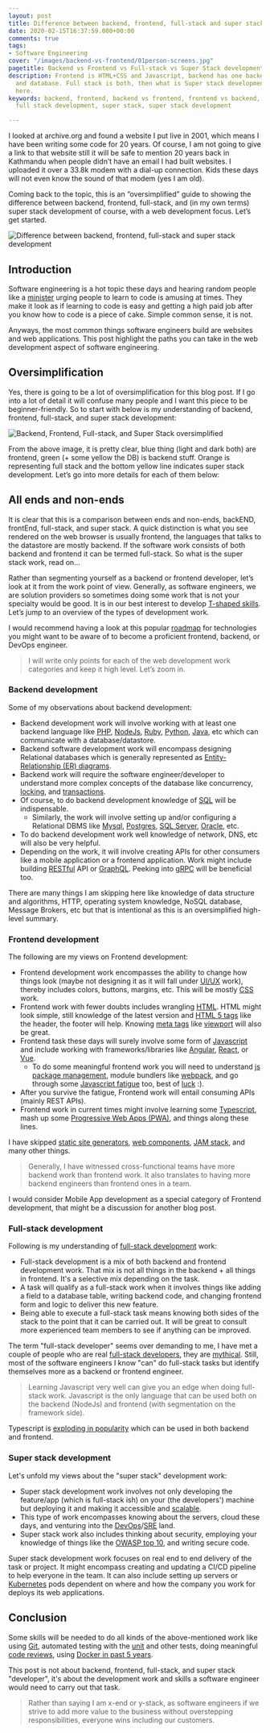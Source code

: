 ```yaml
---
layout: post
title: Difference between backend, frontend, full-stack and super stack development
date: 2020-02-15T16:37:59.000+00:00
comments: true
tags:
- Software Engineering
cover: "/images/backend-vs-frontend/01person-screens.jpg"
pagetitle: Backend vs Frontend vs Full-stack vs Super Stack development
description: Frontend is HTML+CSS and Javascript, backend has one backend language
  and database. Full stack is both, then what is Super stack development? Read more
  here.
keywords: backend, frontend, backend vs frontend, frontend vs backend, full stack,
  full stack development, super stack, super stack development

---
```

I looked at archive.org and found a website I put live in 2001, which means I have been writing some code for 20 years. Of course, I am not going to give a link to that website still it will be safe to mention 20 years back in Kathmandu when people didn’t have an email I had built websites. I uploaded it over a 33.8k modem with a dial-up connection. Kids these days will not even know the sound of that modem (yes I am old).

Coming back to the topic, this is an “oversimplified” guide to showing the difference between backend, frontend, full-stack, and (in my own terms) super stack development of course, with a web development focus. Let’s get started.

<!-- more -->

<img class="center" loading="lazy" src="/images/backend-vs-frontend/01person-screens.jpg" title="Backend vs Frontend vs Full-stack vs Super Stack development" alt="Difference between backend, frontend, full-stack and super stack development">

## Introduction

Software engineering is a hot topic these days and hearing random people like a [minister](https://thehill.com/changing-america/enrichment/education/476391-biden-tells-coal-miners-to-learn-to-code) urging people to learn to code is amusing at times. They make it look as if learning to code is easy and getting a high paid job after you know how to code is a piece of cake. Simple common sense, it is not. 

Anyways, the most common things software engineers build are websites and web applications. This post highlight the paths you can take in the web development aspect of software engineering.

## Oversimplification

Yes, there is going to be a lot of oversimplification for this blog post. If I go into a lot of detail it will confuse many people and I want this piece to be beginner-friendly. So to start with below is my understanding of backend, frontend, full-stack, and super stack development:

<img class="center" loading="lazy" src="/images/backend-vs-frontend/02backend-frontend.jpg" title="Backend, Frontend, Full-stack, and Super Stack oversimplified" alt="Backend, Frontend, Full-stack, and Super Stack oversimplified">

From the above image, it is pretty clear, blue thing (light and dark both) are frontend, green (+ some yellow the DB) is backend stuff. Orange is representing full stack and the bottom yellow line indicates super stack development. Let’s go into more details for each of them below:

## All ends and non-ends

It is clear that this is a comparison between ends and non-ends, backEND, frontEnd, full-stack, and super stack. A quick distinction is what you see rendered on the web browser is usually frontend, the languages that talks to the datastore are mostly backend. If the software work consists of both backend and frontend it can be termed full-stack. So what is the super stack work, read on...

Rather than segmenting yourself as a backend or frontend developer, let’s look at it from the work point of view. Generally, as software engineers, we are solution providers so sometimes doing some work that is not your specialty would be good. It is in our best interest to develop [T-shaped skills](https://en.wikipedia.org/wiki/T-shaped_skills). Let’s jump to an overview of the types of development work.

I would recommend having a look at this popular [roadmap](https://github.com/kamranahmedse/developer-roadmap) for technologies you might want to be aware of to become a proficient frontend, backend, or DevOps engineer.

> I will write only points for each of the web development work categories and keep it high level. Let’s zoom in.

### Backend development

Some of my observations about backend development:

* Backend development work will involve working with at least one backend language like [PHP](https://www.php.net/), [NodeJs](https://nodejs.org/en/), [Ruby](https://www.ruby-lang.org/en/), [Python](https://www.python.org/), [Java](https://www.java.com/en/), etc which can communicate with a database/datastore.
* Backend software development work will encompass designing Relational databases which is generally represented as [Entity-Relationship (ER) diagrams](https://www.lucidchart.com/pages/er-diagrams).
* Backend work will require the software engineer/developer to understand more complex concepts of the database like concurrency, [locking](https://www.methodsandtools.com/archive/archive.php?id=83), and [transactions](https://vladmihalcea.com/a-beginners-guide-to-acid-and-database-transactions/).
* Of course, to do backend development knowledge of [SQL](https://www.khanacademy.org/computing/computer-programming/sql) will be indispensable.
  * Similarly, the work will involve setting up and/or configuring a Relational DBMS like [Mysql](https://www.mysql.com/), [Postgres](https://www.postgresql.org/), [SQL Server](https://www.microsoft.com/en-in/sql-server/), [Oracle](https://www.oracle.com/database/), etc.
* To do backend development work well knowledge of network, DNS, etc will also be very helpful.
* Depending on the work, it will involve creating APIs for other consumers like a mobile application or a frontend application. Work might include building [RESTful](https://www.mulesoft.com/resources/api/what-is-rest-api-design) API or [GraphQL](https://graphql.org/). Peeking into [gRPC](https://grpc.io/) will be beneficial too.

There are many things I am skipping here like knowledge of data structure and algorithms, HTTP, operating system knowledge, NoSQL database, Message Brokers, etc but that is intentional as this is an oversimplified high-level summary.

### Frontend development

The following are my views on Frontend development:

* Frontend development work encompasses the ability to change how things look (maybe not designing it as it will fall under [UI/UX](https://careerfoundry.com/en/blog/ux-design/the-difference-between-ux-and-ui-design-a-laymans-guide/) work), thereby includes colors, buttons, margins, etc. This will be mostly [CSS](https://developer.mozilla.org/en-US/docs/Web/CSS) work.
* Frontend work with fewer doubts includes wrangling [HTML](https://www.w3schools.com/html/). HTML might look simple, still knowledge of the latest version and [HTML 5 tags](https://www.htmlgoodies.com/tutorials/html5/new-tags-in-html5.html) like the header, the footer will help. Knowing [meta tags](https://www.w3schools.com/tags/tag_meta.asp) like [viewport](https://www.w3schools.com/css/css_rwd_viewport.asp) will also be great.
* Frontend task these days will surely involve some form of [Javascript](https://developer.mozilla.org/en-US/docs/Web/JavaScript) and include working with frameworks/libraries like [Angular](https://angularjs.org/), [React](https://reactjs.org/), or [Vue](https://vuejs.org/).
  * To do some meaningful frontend work you will need to understand [js package management](https://www.freecodecamp.org/news/javascript-package-managers-101-9afd926add0a/), module bundlers like [webpack](https://webpack.js.org/), and go through some [Javascript fatigue](https://medium.com/@ericclemmons/javascript-fatigue-48d4011b6fc4) too, best of [luck](https://lucasfcosta.com/2017/07/17/The-Ultimate-Guide-to-JavaScript-Fatigue.html) :).
* After you survive the fatigue, Frontend work will entail consuming APIs (mainly REST APIs).
* Frontend work in current times might involve learning some [Typescript](https://www.typescriptlang.org/), mash up some [Progressive Web Apps (PWA)](https://web.dev/progressive-web-apps/), and things along these lines.

I have skipped [static site generators](https://www.staticgen.com/), [web components](https://developer.mozilla.org/en-US/docs/Web/Web_Components), [JAM stack](https://jamstack.org/), and many other things.

> Generally, I have witnessed cross-functional teams have more backend work than frontend work. It also translates to having more backend engineers than frontend ones in a team.

I would consider Mobile App development as a special category of Frontend development, that might be a discussion for another blog post.

### Full-stack development

Following is my understanding of [full-stack development](https://skillcrush.com/blog/front-end-back-end-full-stack/) work:

* Full-stack development is a mix of both backend and frontend development work. That mix is not all things in the backend + all things in frontend. It's a selective mix depending on the task.
* A task will qualify as a full-stack work when it involves things like adding a field to a database table, writing backend code, and changing frontend form and logic to deliver this new feature.
* Being able to execute a full-stack task means knowing both sides of the stack to the point that it can be carried out. It will be great to consult more experienced team members to see if anything can be improved.

The term "full-stack developer" seems over demanding to me, I have met a couple of people who are real [full-stack developers](https://youteam.io/blog/full-stack-software-developer-hiring/), they are [mythical](https://stackoverflow.blog/2019/10/17/imho-the-mythical-fullstack-engineer/). Still, most of the software engineers I know "can" do full-stack tasks but identify themselves more as a backend or frontend engineer.

> Learning Javascript very well can give you an edge when doing full-stack work. Javascript is the only language that can be used both on the backend (NodeJs) and frontend (with segmentation on the framework side).

Typescript is [exploding in popularity](https://redmonk.com/jgovernor/2019/05/07/typescriptexploding/) which can be used in both backend and frontend.

### Super stack development

Let's unfold my views about the "super stack" development work:

* Super stack development work involves not only developing the feature/app (which is full-stack ish) on your (the developers') machine but deploying it and making it accessible and [scalable](/blog/2020/12/software-scalability/).
* This type of work encompasses knowing about the servers, cloud these days, and venturing into the [DevOps](https://www.atlassian.com/devops)/[SRE](https://landing.google.com/sre/) land.
* Super stack work also includes thinking about security, employing your knowledge of things like the [OWASP top 10](https://owasp.org/www-project-top-ten/), and writing secure code.

Super stack development work focuses on real end to end delivery of the task or project. It might encompass creating and updating a CI/CD pipeline to help everyone in the team. It can also include setting up servers or [Kubernetes](https://kubernetes.io/) pods dependent on where and how the company you work for deploys its web applications.

## Conclusion

Some skills will be needed to do all kinds of the above-mentioned work like using [Git](/blog/2014/07/4-git-tips-beyond-basics/), automated testing with the [unit](/blog/2016/03/there-are-only-two-types-of-automated-software-tests/) and other tests, doing meaningful [code reviews](/blog/2019/12/how-to-get-your-pull-request-pr-merged-quickly/), using [Docker in past 5 years](/blog/2018/11/4-ways-docker-changed-the-way-software-engineers-work-in-past-half-decade/).

This post is not about backend, frontend, full-stack, and super stack "developer", it's about the development work and skills a software engineer would need to carry out that task.

> Rather than saying I am x-end or y-stack, as software engineers if we strive to add more value to the business without overstepping responsibilities, everyone wins including our customers.